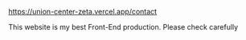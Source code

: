 https://union-center-zeta.vercel.app/contact

This website is my best Front-End production.
Please check carefully
